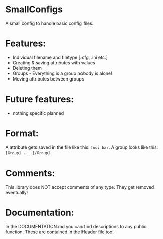 # SmallConfigs
A small config to handle basic config files.

# Features:
- Individual filename and filetype [.cfg, .ini etc.]
- Creating & saving attributes with values
- Deleting them
- Groups - Everything is a group nobody is alone!
- Moving attributes between groups

# Future features:
- nothing specific planned

# Format:
A attribute gets saved in the file like this: <code>foo: bar</code>.
A group looks like this:
<code>[Group]
...
[/Group]</code>.

# Comments:
This library does NOT accept comments of any type. They get removed eventually!

# Documentation:
In the DOCUMENTATION.md you can find descriptions to any public function. These are contained in the Header file too!